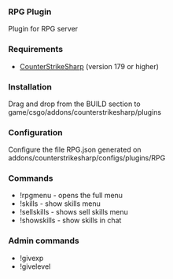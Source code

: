 ### RPG Plugin

Plugin for RPG server

### Requirements

* [CounterStrikeSharp](https://github.com/roflmuffin/CounterStrikeSharp/) (version 179 or higher)

### Installation

Drag and drop from the BUILD section to game/csgo/addons/counterstrikesharp/plugins


### Configuration

Configure the file RPG.json generated on addons/counterstrikesharp/configs/plugins/RPG

### Commands

* !rpgmenu - opens the full menu
* !skills - show skills menu
* !sellskills - shows sell skills menu
* !showskills - show skills in chat

### Admin commands

* !givexp 
* !givelevel
